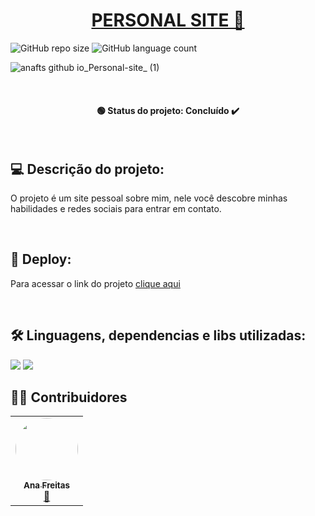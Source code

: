 <h1 align="center"><a href="#" alt="personal site"> PERSONAL SITE 💜  </a></h1>


![GitHub repo size](https://img.shields.io/github/repo-size/anafts/Personal-site?style=for-the-badge)
![GitHub language count](https://img.shields.io/github/languages/count/anafts/Personal-site?style=for-the-badge)


![anafts github io_Personal-site_ (1)](https://user-images.githubusercontent.com/106173948/192023277-473106e3-ea5b-4951-9c6d-a13d5cd67c78.png)

<br><h4 align="center"> 🟢 Status do projeto:  Concluído ✔️   </h4> <br>

## 💻 Descrição do projeto:

O projeto é um site pessoal sobre mim, nele você descobre minhas habilidades e redes sociais para entrar em contato.


<br>

## 🚀 Deploy:

 Para acessar o link do projeto [clique aqui](https://anafts.github.io/Personal-site/)
 
<br>

## 🛠️ Linguagens, dependencias e libs utilizadas:

<img src="https://img.shields.io/badge/HTML5-E34F26?style=for-the-badge&logo=html5&logoColor=white">
<img src="https://img.shields.io/badge/CSS3-1572B6?style=for-the-badge&logo=css3&logoColor=white">

<br>

## 👨‍💻 Contribuidores

<table>
  <tr>
    <td align="center"><a href="https://www.linkedin.com/in/ana-freitas-794b3523b/"><img style="border-radius: 50%;" src="https://media-exp1.licdn.com/dms/image/C4D03AQFem7hXmrlFXQ/profile-displayphoto-shrink_200_200/0/1663376263677?e=1669248000&v=beta&t=tfk3TrGtt0DOhKn4G06hfo7gfEWsd6UnJ2qysZNaxI4" width="100px;" alt=""/><br /><sub><b>Ana Freitas</b></sub></a><br /><a href="https://github.com/anafts">🦉</a></td>
  </tr>
</table>




